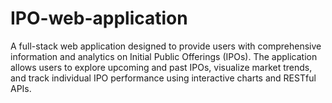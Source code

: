 # IPO-web-application
A full-stack web application designed to provide users with comprehensive information and analytics on Initial Public Offerings (IPOs). The application allows users to explore upcoming and past IPOs, visualize market trends, and track individual IPO performance using interactive charts and RESTful APIs.
